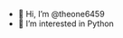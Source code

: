 - 👋 Hi, I’m @theone6459
- 👀 I’m interested in Python


<!---
theone6459/theone6459 is a ✨ special ✨ repository because its `README.md` (this file) appears on your GitHub profile.
You can click the Preview link to take a look at your changes.
--->
